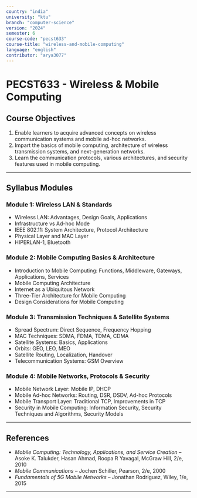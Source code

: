 ```yaml
---
country: "india"
university: "ktu"
branch: "computer-science"
version: "2024"
semester: 6
course-code: "pecst633"
course-title: "wireless-and-mobile-computing"
language: "english"
contributor: "arya3077"
---
```


# PECST633 - Wireless & Mobile Computing

## Course Objectives

1. Enable learners to acquire advanced concepts on wireless communication systems and mobile ad-hoc networks.  
2. Impart the basics of mobile computing, architecture of wireless transmission systems, and next-generation networks.  
3. Learn the communication protocols, various architectures, and security features used in mobile computing.

---

## Syllabus Modules

### Module 1: Wireless LAN & Standards

- Wireless LAN: Advantages, Design Goals, Applications  
- Infrastructure vs Ad-hoc Mode  
- IEEE 802.11: System Architecture, Protocol Architecture  
- Physical Layer and MAC Layer  
- HIPERLAN-1, Bluetooth

### Module 2: Mobile Computing Basics & Architecture

- Introduction to Mobile Computing: Functions, Middleware, Gateways, Applications, Services  
- Mobile Computing Architecture  
- Internet as a Ubiquitous Network  
- Three-Tier Architecture for Mobile Computing  
- Design Considerations for Mobile Computing

### Module 3: Transmission Techniques & Satellite Systems

- Spread Spectrum: Direct Sequence, Frequency Hopping  
- MAC Techniques: SDMA, FDMA, TDMA, CDMA  
- Satellite Systems: Basics, Applications  
- Orbits: GEO, LEO, MEO  
- Satellite Routing, Localization, Handover  
- Telecommunication Systems: GSM Overview

### Module 4: Mobile Networks, Protocols & Security

- Mobile Network Layer: Mobile IP, DHCP  
- Mobile Ad-hoc Networks: Routing, DSR, DSDV, Ad-hoc Protocols  
- Mobile Transport Layer: Traditional TCP, Improvements in TCP  
- Security in Mobile Computing: Information Security, Security Techniques and Algorithms, Security Models

---

## References

- *Mobile Computing: Technology, Applications, and Service Creation* – Asoke K. Talukder, Hasan Ahmad, Roopa R Yavagal, McGraw Hill, 2/e, 2010  
- *Mobile Communications* – Jochen Schiller, Pearson, 2/e, 2000  
- *Fundamentals of 5G Mobile Networks* – Jonathan Rodriguez, Wiley, 1/e, 2015

---

